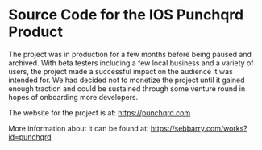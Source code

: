 # Source Code for the IOS Punchqrd Product

The project was in production for a few months before being paused and archived. With beta testers including a few local business and a variety of users, the project made a successful impact on the audience it was intended for. We had decided not to monetize the project until it gained enough traction and could be sustained through some venture round in hopes of onboarding more developers. 

The website for the project is at: https://punchqrd.com

More information about it can be found at: https://sebbarry.com/works?id=punchqrd

